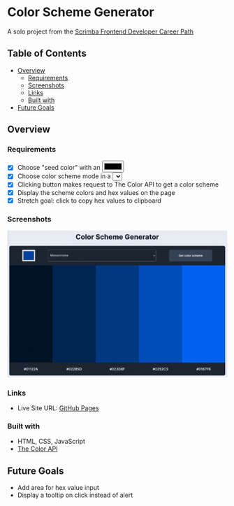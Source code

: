 # Color Scheme Generator

A solo project from the [Scrimba Frontend Developer Career Path](https://scrimba.com/learn/frontend)

## Table of Contents

- [Overview](#overview)
  - [Requirements](#requirements)
  - [Screenshots](#screenshots)
  - [Links](#links)
  - [Built with](#built-with)
- [Future Goals](#future-goals)

## Overview

### Requirements

- [x] Choose "seed color" with an <input type="color"/>
- [x] Choose color scheme mode in a <select> box
- [x] Clicking button makes request to The Color API to get a color scheme
- [x] Display the scheme colors and hex values on the page
- [x] Stretch goal: click to copy hex values to clipboard

### Screenshots

![Dice Game](./images/color-scheme-generator.png)

### Links

- Live Site URL: [GitHub Pages](https://xchristinawu.github.io/color-scheme-generator/)

### Built with

- HTML, CSS, JavaScript
- [The Color API](https://www.thecolorapi.com/)

## Future Goals
- Add area for hex value input
- Display a tooltip on click instead of alert

